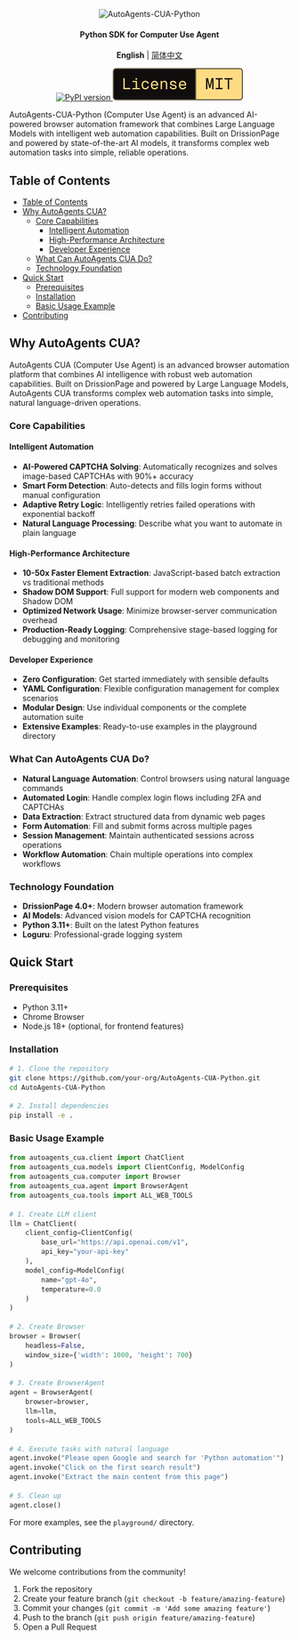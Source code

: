 <div align="center">

<img src="https://img.shields.io/badge/-AutoAgents--CUA-000000?style=for-the-badge&labelColor=faf9f6&color=faf9f6&logoColor=000000" alt="AutoAgents-CUA-Python" width="320"/>

<h4>Python SDK for Computer Use Agent</h4>

**English** | [简体中文](README-CN.md)

<a href="https://pypi.org/project/autoagents-cua">
  <picture>
    <source media="(prefers-color-scheme: dark)" srcset="https://img.shields.io/pypi/v/autoagents-cua.svg?style=for-the-badge" />
    <img alt="PyPI version" src="https://img.shields.io/pypi/v/autoagents-cua.svg?style=for-the-badge" />
  </picture>
</a>
<picture>
  <source media="(prefers-color-scheme: dark)" srcset="media/dark_license.svg" />
  <img alt="License MIT" src="media/light_license.svg" />
</picture>

</div>

AutoAgents-CUA-Python (Computer Use Agent) is an advanced AI-powered browser automation framework that combines Large Language Models with intelligent web automation capabilities. Built on DrissionPage and powered by state-of-the-art AI models, it transforms complex web automation tasks into simple, reliable operations.

## Table of Contents
- [Table of Contents](#table-of-contents)
- [Why AutoAgents CUA?](#why-autoagents-cua)
  - [Core Capabilities](#core-capabilities)
    - [Intelligent Automation](#intelligent-automation)
    - [High-Performance Architecture](#high-performance-architecture)
    - [Developer Experience](#developer-experience)
  - [What Can AutoAgents CUA Do?](#what-can-autoagents-cua-do)
  - [Technology Foundation](#technology-foundation)
- [Quick Start](#quick-start)
  - [Prerequisites](#prerequisites)
  - [Installation](#installation)
  - [Basic Usage Example](#basic-usage-example)
- [Contributing](#contributing)

## Why AutoAgents CUA?

AutoAgents CUA (Computer Use Agent) is an advanced browser automation platform that combines AI intelligence with robust web automation capabilities. Built on DrissionPage and powered by Large Language Models, AutoAgents CUA transforms complex web automation tasks into simple, natural language-driven operations.

### Core Capabilities

#### Intelligent Automation
- **AI-Powered CAPTCHA Solving**: Automatically recognizes and solves image-based CAPTCHAs with 90%+ accuracy
- **Smart Form Detection**: Auto-detects and fills login forms without manual configuration
- **Adaptive Retry Logic**: Intelligently retries failed operations with exponential backoff
- **Natural Language Processing**: Describe what you want to automate in plain language

#### High-Performance Architecture
- **10-50x Faster Element Extraction**: JavaScript-based batch extraction vs traditional methods
- **Shadow DOM Support**: Full support for modern web components and Shadow DOM
- **Optimized Network Usage**: Minimize browser-server communication overhead
- **Production-Ready Logging**: Comprehensive stage-based logging for debugging and monitoring

#### Developer Experience
- **Zero Configuration**: Get started immediately with sensible defaults
- **YAML Configuration**: Flexible configuration management for complex scenarios
- **Modular Design**: Use individual components or the complete automation suite
- **Extensive Examples**: Ready-to-use examples in the playground directory

### What Can AutoAgents CUA Do?

- **Natural Language Automation**: Control browsers using natural language commands
- **Automated Login**: Handle complex login flows including 2FA and CAPTCHAs
- **Data Extraction**: Extract structured data from dynamic web pages
- **Form Automation**: Fill and submit forms across multiple pages
- **Session Management**: Maintain authenticated sessions across operations
- **Workflow Automation**: Chain multiple operations into complex workflows

### Technology Foundation

- **DrissionPage 4.0+**: Modern browser automation framework
- **AI Models**: Advanced vision models for CAPTCHA recognition
- **Python 3.11+**: Built on the latest Python features
- **Loguru**: Professional-grade logging system

## Quick Start

### Prerequisites
- Python 3.11+
- Chrome Browser
- Node.js 18+ (optional, for frontend features)

### Installation

```bash
# 1. Clone the repository
git clone https://github.com/your-org/AutoAgents-CUA-Python.git
cd AutoAgents-CUA-Python

# 2. Install dependencies
pip install -e .
```

### Basic Usage Example

```python
from autoagents_cua.client import ChatClient
from autoagents_cua.models import ClientConfig, ModelConfig
from autoagents_cua.computer import Browser
from autoagents_cua.agent import BrowserAgent
from autoagents_cua.tools import ALL_WEB_TOOLS

# 1. Create LLM client
llm = ChatClient(
    client_config=ClientConfig(
        base_url="https://api.openai.com/v1",
        api_key="your-api-key"
    ),
    model_config=ModelConfig(
        name="gpt-4o",
        temperature=0.0
    )
)

# 2. Create Browser
browser = Browser(
    headless=False,
    window_size={'width': 1000, 'height': 700}
)

# 3. Create BrowserAgent
agent = BrowserAgent(
    browser=browser,
    llm=llm,
    tools=ALL_WEB_TOOLS
)

# 4. Execute tasks with natural language
agent.invoke("Please open Google and search for 'Python automation'")
agent.invoke("Click on the first search result")
agent.invoke("Extract the main content from this page")

# 5. Clean up
agent.close()
```

For more examples, see the `playground/` directory.


## Contributing

We welcome contributions from the community!

1. Fork the repository
2. Create your feature branch (`git checkout -b feature/amazing-feature`)
3. Commit your changes (`git commit -m 'Add some amazing feature'`)
4. Push to the branch (`git push origin feature/amazing-feature`)
5. Open a Pull Request